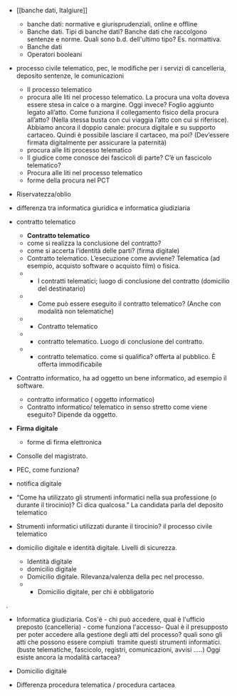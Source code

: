 - [[banche dati, Italgiure]]
	- banche dati: normative e giurisprudenziali, online e offline
	- Banche dati. Tipi di banche dati? Banche dati che raccolgono sentenze e norme. Quali sono b.d. dell'ultimo tipo? Es. normattiva.
	- Banche dati
	- Operatori booleani

- processo civile telematico, pec, le modifiche per i servizi di cancelleria, deposito sentenze, le comunicazioni
	- Il processo telematico  
	- procura alle liti nel processo telematico. La procura una volta doveva essere stesa in calce o a margine. Oggi invece? Foglio aggiunto legato all’atto. Come funziona il collegamento fisico della procura all’atto? (Nella stessa busta con cui viaggia l’atto con cui si riferisce). Abbiamo ancora il doppio canale: procura digitale e su supporto cartaceo. Quindi è possibile lasciare il cartaceo, ma poi? (Dev’essere firmata digitalmente per assicurare la paternità)
	- procura alle liti processo telematico
	- Il giudice come conosce dei fascicoli di parte? C’è un fascicolo telematico?
	- Procura alle liti nel processo telematico
	- forme della procura nel PCT

- Riservatezza/oblio

- differenza tra informatica giuridica e informatica giudiziaria
    
- contratto telematico
	- **Contratto telematico**
	-  come si realizza la conclusione del contratto?
	- come si accerta l’identità delle parti? (firma digitale)
	- Contratto telematico. L’esecuzione come avviene? Telematica (ad esempio, acquisto software o acquisto film) o fisica.
	- - I contratti telematici; luogo di conclusione del contratto (domicilio del destinatario)
	- - Come può essere eseguito il contratto telematico? (Anche con modalità non telematiche)
	- - Contratto telematico 
	- - contratto telematico. Luogo di conclusione del contratto. 
	- - contratto telematico. come si qualifica? offerta al pubblico. È offerta immodificabile
- Contratto informatico, ha ad oggetto un bene informatico, ad esempio il software.
	- contratto informatico ( oggetto informatico)
	- Contratto informatico/ telematico in senso stretto come viene eseguito? Dipende da oggetto.


- **Firma digitale**
	- forme di firma elettronica

- Consolle del magistrato.


- PEC, come funziona? 
- notifica digitale
 
- “Come ha utilizzato gli strumenti informatici nella sua professione (o durante il tirocinio)? Ci dica qualcosa.” La candidata parla del deposito telematico
- Strumenti informatici utilizzati durante il tirocinio? il processo civile telematico

    
- domicilio digitale e identità digitale. Livelli di sicurezza.
	- Identità digitale
	- domicilio digitale 
	- Domicilio digitale. Rilevanza/valenza della pec nel processo.
	- - Domicilio digitale, per chi è obbligatorio
    
.
- Informatica giudiziaria. Cos'è - chi può accedere, qual è l'ufficio preposto (cancelleria) - come funziona l'accesso- Qual è il presupposto per poter accedere alla gestione degli atti del processo? quali sono gli atti che possono essere compiuti  tramite questi strumenti informatici. (buste telematiche, fascicolo, registri, comunicazioni, avvisi .....) Oggi esiste ancora la modalità cartacea?
    

- Domicilio digitale
    
- Differenza procedura telematica / procedura cartacea